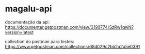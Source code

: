 # magalu-api

documentação da api: https://documenter.getpostman.com/view/3190774/SzRw1qwN?version=latest

collection do postman para testes: https://www.getpostman.com/collections/68d029c2bb2a2a5e0391
